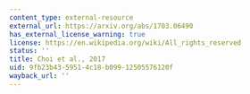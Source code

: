 ```yaml
---
content_type: external-resource
external_url: https://arxiv.org/abs/1703.06490
has_external_license_warning: true
license: https://en.wikipedia.org/wiki/All_rights_reserved
status: ''
title: Choi et al., 2017
uid: 9fb23b43-5951-4c18-b099-12505576120f
wayback_url: ''
---
```

